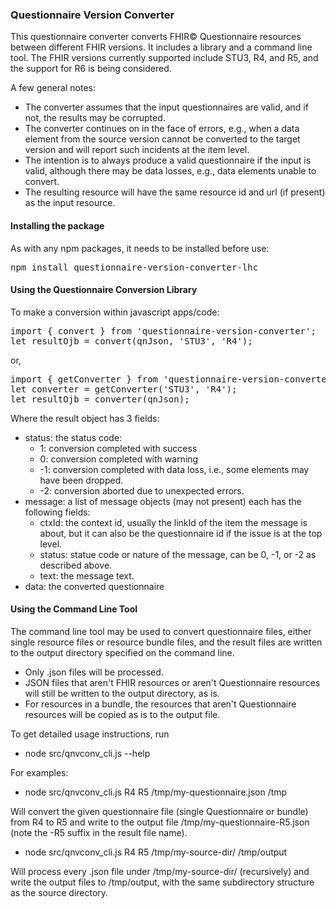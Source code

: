 ### Questionnaire Version Converter

This questionnaire converter converts FHIR&copy; Questionnaire resources between different FHIR versions. 
It includes a library and a command line tool. The FHIR versions currently supported include STU3, R4, and R5, 
and the support for R6 is being considered.

A few general notes:
- The converter assumes that the input questionnaires are valid, and if not, the results may be corrupted.
- The converter continues on in the face of errors, e.g., when a data element from the source version 
  cannot be converted to the target version and will report such incidents at the item level.
- The intention is to always produce a valid questionnaire if the input is valid, although
  there may be data losses, e.g., data elements unable to convert.
- The resulting resource will have the same resource id and url (if present) as the input resource.

#### Installing the package
As with any npm packages, it needs to be installed before use:
<pre>npm install questionnaire-version-converter-lhc</pre>

#### Using the Questionnaire Conversion Library
To make a conversion within javascript apps/code: 
<pre>
import { convert } from 'questionnaire-version-converter';
let resultOjb = convert(qnJson, 'STU3', 'R4');
</pre>
or,
<pre>
import { getConverter } from 'questionnaire-version-converter';
let converter = getConverter('STU3', 'R4');
let resultOjb = converter(qnJson);
</pre>
Where the result object has 3 fields:
- status: the status code:
  - 1: conversion completed with success
  - 0: conversion completed with warning 
  - -1: conversion completed with data loss, i.e., some elements may have been dropped. 
  - -2: conversion aborted due to unexpected errors. 
- message: a list of message objects (may not present) each has the following fields:
  - ctxId: the context id, usually the linkId of the item the message is about, but it can also be
    the questionnaire id if the issue is at the top level.
  - status: statue code or nature of the message, can be 0, -1, or -2 as described above.
  - text: the message text.
- data: the converted questionnaire


#### Using the Command Line Tool
The command line tool may be used to convert questionnaire files, either single resource files or 
resource bundle files, and the result files are written to the output directory specified on the
command line.
- Only .json files will be processed.
- JSON files that aren't FHIR resources or aren't Questionnaire resources will still be written to the
  output directory, as is.
- For resources in a bundle, the resources that aren't Questionnaire resources will be copied as is
  to the output file.


To get detailed usage instructions, run
- node src/qnvconv_cli.js --help

For examples:
- node src/qnvconv_cli.js R4 R5 /tmp/my-questionnaire.json /tmp

Will convert the given questionnaire file (single Questionnaire or bundle) from R4 to R5 and write to the
output file /tmp/my-questionnaire-R5.json (note the -R5 suffix in the result file name).

- node src/qnvconv_cli.js R4 R5 /tmp/my-source-dir/ /tmp/output

Will process every .json file under /tmp/my-source-dir/ (recursively) and write the output
files to /tmp/output, with the same subdirectory structure as the source directory.
